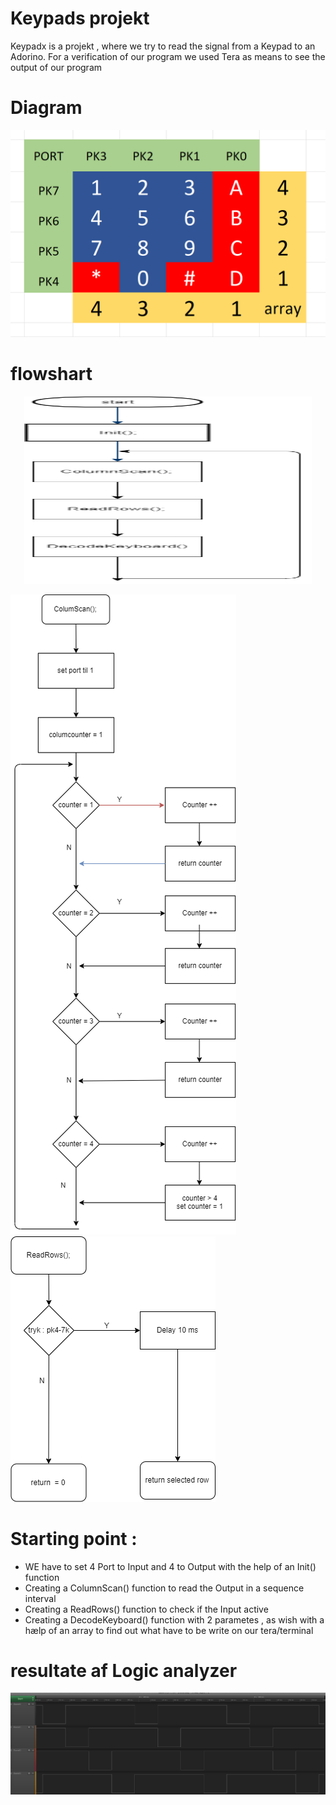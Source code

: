 # Keypads projekt

Keypadx is a projekt , where we try to read the signal from a Keypad to an Adorino.
For a verification of our program we used Tera as means to see the output of our program

# Diagram

![diagram](Diagram.PNG)

# flowshart

<p align="center">
  <img width="460" height="300" src="maindiagram.png">
</p>


![column flow](Columnflow.png)  ![read flow](Readrowflow.png) 

# Starting point :

- WE have to set 4 Port to Input and 4 to Output with the help of an Init() function 
- Creating a ColumnScan() function to read the Output in a sequence interval
- Creating a ReadRows() function to check if the Input active
- Creating a DecodeKeyboard() function with 2 parametes , as wish with a hælp of an array to find out what have to be write on our tera/terminal



# resultate af Logic analyzer

![logic billede](Udklip.PNG)



